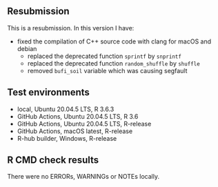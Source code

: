 ## Resubmission

This is a resubmission. In this version I have:

* fixed the compilation of C++ source code with clang for macOS and debian 
    * replaced the deprecated function `sprintf` by `snprintf` 
    * replaced the deprecated function `random_shuffle` by `shuffle` 
    * removed `bufi_soil` variable which was causing segfault

## Test environments 

* local, Ubuntu 20.04.5 LTS, R 3.6.3
* GitHub Actions, Ubuntu 20.04.5 LTS, R 3.6
* GitHub Actions, Ubuntu 20.04.5 LTS, R-release
* GitHub Actions, macOS latest, R-release
* R-hub builder, Windows, R-release

## R CMD check results

There were no ERRORs, WARNINGs or NOTEs locally.
